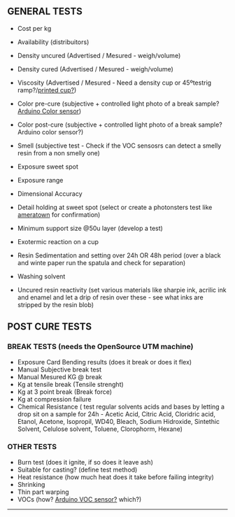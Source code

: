 ## GENERAL TESTS

- Cost per kg
- Availability (distribuitors)
- Density uncured (Advertised / Mesured - weigh/volume)
- Density cured (Advertised / Mesured - weigh/volume)
- Viscosity (Advertised / Mesured - Need a density cup or 45ºtestrig ramp?/[printed cup?](https://www.youtube.com/watch?v=t5KQFpNGrQA))
- Color pre-cure (subjective + controlled light photo of a break sample? [Arduino Color sensor](https://www.youtube.com/watch?v=hDAOGcI9cv4))
- Color post-cure (subjective + controlled light photo of a break sample? Arduino color sensor?)
- Smell (subjective test - Check if the VOC sensosrs can detect a smelly resin from a non smelly one)

- Exposure sweet spot
- Exposure range
- Dimensional Accuracy
- Detail holding at sweet spot (select or create a photonsters test like [ameratown](https://ameralabs.com/blog/town-calibration-part/) for confirmation)
- Minimum support size @50u layer (develop a test)
- Exotermic reaction on a cup
- Resin Sedimentation and setting over 24h OR 48h period (over a black and winte paper run the spatula and check for separation)
- Washing solvent
- Uncured resin reactivity (set various materials like sharpie ink, acrilic ink and enamel and let a drip of resin over these - see what inks are stripped by the resin blob)

## POST CURE TESTS

### BREAK TESTS (needs the OpenSource UTM machine)

- Exposure Card Bending results (does it break or does it flex)
- Manual Subjective break test
- Manual Mesured KG @ break
- Kg at tensile break (Tensile strenght)
- Kg at 3 point break (Break force)
- Kg at compression failure
- Chemical Resistance ( test regular solvents acids and bases by letting a drop sit on a sample for 24h - Acetic Acid, Citric Acid, Cloridric acid, Etanol, Acetone, Isopropil, WD40, Bleach, Sodium Hidroxide, Sintethic Solvent, Celulose solvent, Toluene, Clorophorm, Hexane)


### OTHER TESTS

- Burn test (does it ignite, if so does it leave ash)
- Suitable for casting? (define test method)
- Heat resistance (how much heat does it take before failing integrity)
- Shrinking
- Thin part warping
- VOCs (how? [Arduino VOC sensor?](https://www.youtube.com/watch?v=gdFb6-4bsHk) which?)


---

